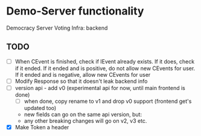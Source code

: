 # Demo-Server functionality
Democracy Server Voting Infra: backend


## TODO
- [ ] When CEvent is finished, check if IEvent already exists. If it does, check if it ended. If it ended and is positive, do not allow new CEvents for user. If it ended and is negative, allow new CEvents for user
- [ ] Modify Response so that it doesn't leak backend info
- [ ] version api - add v0 (experimental api for now, until main frontend is done)
    - [ ] when done, copy rename to v1 and drop v0 support (frontend get's updated too)
    - new fields can go on the same api version, but:
    - any other breaking changes will go on v2, v3 etc.
- [x] Make Token a header
